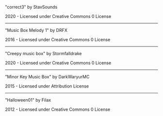 "correct3"
by StavSounds

2020 - Licensed under
Creative Commons
0 License

---

"Music Box Melody 1"
by DRFX

2016 - Licensed under
Creative Commons
0 License

---

"Creepy music box"
by Stormfalldrake

2020 - Licensed under
Creative Commons
0 License

---

"Minor Key Music Box"
by DarkWaryurMC

2015 - Licensed under
Attribution License

---

"Halloween01"
by Filax

2012 - Licensed under
Creative Commons
0 License
